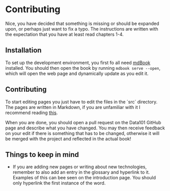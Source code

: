 # Contributing

Nice, you have decided that something is missing or should be expanded upon, or perhaps just want to fix a typo. The instructions are written with the expectation that you have at least read chapters 1-4.

## Installation

To set up the development environment, you first fo all need [mdBook](https://rust-lang.github.io/mdBook/guide/installation.html) installed. You should then open the book by running `mdbook serve --open`, which will open the web page and dynamically update as you edit it.

## Contributing

To start editing pages you just have to edit the files in the ´src´ directory. The pages are written in Markdown, if you are unfamiliar with it I recommend reading [this](https://rust-lang.github.io/mdBook/format/markdown.html).

When you are done, you should open a pull request on the Data101 GitHub page and describe what you have changed. You may then receive feedback on your edit if there is something that has to be changed, otherwise it will be merged with the project and reflected in the actual book!

## Things to keep in mind

- If you are adding new pages or writing about new technologies, remember to also add an entry in the glossary and hyperlink to it. Examples of this can bee seen on the introduction page. You should only hyperlink the first instance of the word.
